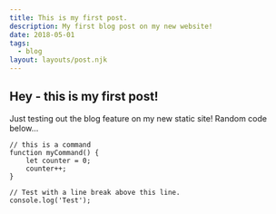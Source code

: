 ```yaml
---
title: This is my first post.
description: My first blog post on my new website!
date: 2018-05-01
tags:
  - blog
layout: layouts/post.njk
---
```


## Hey - this is my first post!

Just testing out the blog feature on my new static site! Random code below...

``` text/2-3
// this is a command
function myCommand() {
	let counter = 0;
	counter++;
}

// Test with a line break above this line.
console.log('Test');
```
